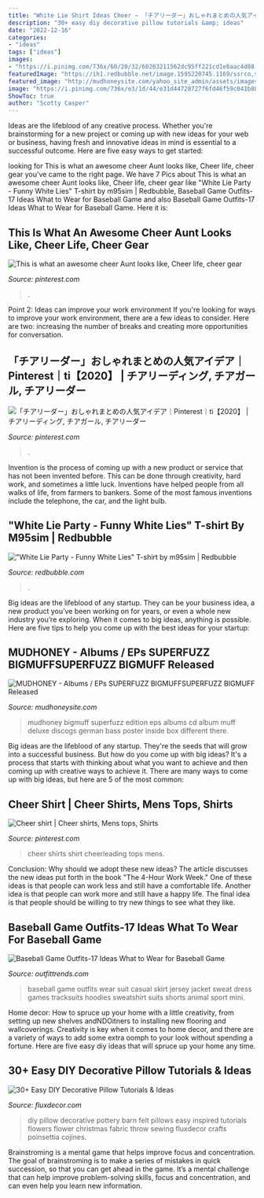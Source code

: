```yaml
---
title: "White Lie Shirt Ideas Cheer ~ 「チアリーダー」おしゃれまとめの人気アイデア｜pinterest｜ti【2020】"
description: "30+ easy diy decorative pillow tutorials &amp; ideas"
date: "2022-12-16"
categories:
- "ideas"
tags: ["ideas"]
images:
- "https://i.pinimg.com/736x/60/20/32/60203211562dc95ff221cd1e8aac4d88.jpg"
featuredImage: "https://ih1.redbubble.net/image.1595220745.1169/ssrco,slim_fit_t_shirt,mens,fafafa:ca443f4786,front,square_product,600x600.jpg"
featured_image: "http://mudhoneysite.com/yahoo_site_admin/assets/images/MUffDiff.6073443_std.jpg"
image: "https://i.pinimg.com/736x/e3/1d/44/e31d44728727f6fd46f59c041b881f40--cheer-shirts-cheerleading.jpg"
ShowToc: true
author: "Scotty Casper"
---
```



Ideas are the lifeblood of any creative process. Whether you're brainstorming for a new project or coming up with new ideas for your web or business, having fresh and innovative ideas in mind is essential to a successful outcome. Here are five easy ways to get started: 

	

		
looking for This is what an awesome cheer Aunt looks like, Cheer life, cheer gear you've came to the right page. We have 7 Pics about This is what an awesome cheer Aunt looks like, Cheer life, cheer gear like &quot;White Lie Party - Funny White Lies&quot; T-shirt by m95sim | Redbubble, Baseball Game Outfits-17 Ideas What to Wear for Baseball Game and also Baseball Game Outfits-17 Ideas What to Wear for Baseball Game. Here it is:
		
    
## This Is What An Awesome Cheer Aunt Looks Like, Cheer Life, Cheer Gear

<img loading=lazy src="https://i.pinimg.com/736x/6e/a7/fb/6ea7fbd87bfc05c433400ca320c3d467.jpg" onerror="this.onerror=null;this.src='https://tse2.mm.bing.net/th?id=OIP.eg4WgRTu5k3JBANIRJxHwQHaKq&amp;pid=15.1';" alt="This is what an awesome cheer Aunt looks like, Cheer life, cheer gear">

_Source: pinterest.com_

>. 

	

Point 2: Ideas can improve your work environment
If you're looking for ways to improve your work environment, there are a few ideas to consider. Here are two: increasing the number of breaks and creating more opportunities for conversation.

    
## 「チアリーダー」おしゃれまとめの人気アイデア｜Pinterest｜ti【2020】 | チアリーディング, チアガール, チアリーダー

<img loading=lazy src="https://i.pinimg.com/736x/60/20/32/60203211562dc95ff221cd1e8aac4d88.jpg" onerror="this.onerror=null;this.src='https://tse3.mm.bing.net/th?id=OIP.rVUvqDIjmZL0X9SG22TG4QAAAA&amp;pid=15.1';" alt="「チアリーダー」おしゃれまとめの人気アイデア｜Pinterest｜ti【2020】 | チアリーディング, チアガール, チアリーダー">

_Source: pinterest.com_

>. 

	

Invention is the process of coming up with a new product or service that has not been invented before. This can be done through creativity, hard work, and sometimes a little luck. Inventions have helped people from all walks of life, from farmers to bankers. Some of the most famous inventions include the telephone, the car, and the light bulb.

    
## &quot;White Lie Party - Funny White Lies&quot; T-shirt By M95sim | Redbubble

<img loading=lazy src="https://ih1.redbubble.net/image.1595220745.1169/ssrco,slim_fit_t_shirt,mens,fafafa:ca443f4786,front,square_product,600x600.jpg" onerror="this.onerror=null;this.src='https://tse2.mm.bing.net/th?id=OIP.azdtWbdbZl6J_MU9v2Lw2wHaHa&amp;pid=15.1';" alt="&quot;White Lie Party - Funny White Lies&quot; T-shirt by m95sim | Redbubble">

_Source: redbubble.com_

>. 

	

Big ideas are the lifeblood of any startup. They can be your business idea, a new product you’ve been working on for years, or even a whole new industry you’re exploring. When it comes to big ideas, anything is possible. Here are five tips to help you come up with the best ideas for your startup: 

    
## MUDHONEY - Albums / EPs SUPERFUZZ BIGMUFFSUPERFUZZ BIGMUFF Released

<img loading=lazy src="http://mudhoneysite.com/yahoo_site_admin/assets/images/MUffDiff.6073443_std.jpg" onerror="this.onerror=null;this.src='https://tse3.mm.bing.net/th?id=OIP.MW-8dezsW8G6ZeWMYcUxJAHaHW&amp;pid=15.1';" alt="MUDHONEY - Albums / EPs SUPERFUZZ BIGMUFFSUPERFUZZ BIGMUFF Released">

_Source: mudhoneysite.com_

>mudhoney bigmuff superfuzz edition eps albums cd album muff deluxe discogs german bass poster inside box different there. 

	

Big ideas are the lifeblood of any startup. They're the seeds that will grow into a successful business. But how do you come up with big ideas? It's a process that starts with thinking about what you want to achieve and then coming up with creative ways to achieve it. There are many ways to come up with big ideas, but here are 5 of the most common: 

    
## Cheer Shirt | Cheer Shirts, Mens Tops, Shirts

<img loading=lazy src="https://i.pinimg.com/736x/e3/1d/44/e31d44728727f6fd46f59c041b881f40--cheer-shirts-cheerleading.jpg" onerror="this.onerror=null;this.src='https://tse3.mm.bing.net/th?id=OIP.IUA_hkUvRQ8R6tvDHeHi9gHaJj&amp;pid=15.1';" alt="Cheer shirt | Cheer shirts, Mens tops, Shirts">

_Source: pinterest.com_

>cheer shirts shirt cheerleading tops mens. 

	

Conclusion: Why should we adopt these new ideas?
The article discusses the new ideas put forth in the book "The 4-Hour Work Week." One of these ideas is that people can work less and still have a comfortable life. Another idea is that people can work more and still have a happy life. The final idea is that people should be willing to try new things to see what they like.

    
## Baseball Game Outfits-17 Ideas What To Wear For Baseball Game

<img loading=lazy src="http://www.outfittrends.com/wp-content/uploads/2015/10/2-pieces-Women-baseball-jacket-casual-sweat-skirt-suits-sport-sweatshirt-shorts-tracksuits-animal-hoodies-dress.jpg" onerror="this.onerror=null;this.src='https://tse2.mm.bing.net/th?id=OIP.fjsOLaVlcIUtHMPgHEc7ggHaHZ&amp;pid=15.1';" alt="Baseball Game Outfits-17 Ideas What to Wear for Baseball Game">

_Source: outfittrends.com_

>baseball game outfits wear suit casual skirt jersey jacket sweat dress games tracksuits hoodies sweatshirt suits shorts animal sport mini. 

	

Home decor: How to spruce up your home with a little creativity, from setting up new shelves andNDOitners to installing new flooring and wallcoverings.
Creativity is key when it comes to home decor, and there are a variety of ways to add some extra oomph to your look without spending a fortune. Here are five easy diy ideas that will spruce up your home any time.

    
## 30+ Easy DIY Decorative Pillow Tutorials &amp; Ideas

<img loading=lazy src="https://fluxdecor.com/wp-content/uploads/2016/11/diy-pillow-ideas/1-22-diy-pillow-ideas.jpg" onerror="this.onerror=null;this.src='https://tse4.mm.bing.net/th?id=OIP.ALC1Gv2uex_m6XsaPtj6ogHaOc&amp;pid=15.1';" alt="30+ Easy DIY Decorative Pillow Tutorials &amp; Ideas">

_Source: fluxdecor.com_

>diy pillow decorative pottery barn felt pillows easy inspired tutorials flowers flower christmas fabric throw sewing fluxdecor crafts poinsettia cojines. 

	

Brainstroming is a mental game that helps improve focus and concentration. The goal of brainstroming is to make a series of mistakes in quick succession, so that you can get ahead in the game. It’s a mental challenge that can help improve problem-solving skills, focus and concentration, and can even help you learn new information.


